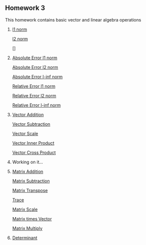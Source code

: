 ## Homework 3

This homework contains basic vector and linear algebra operations

1. [l1 norm](https://github.com/kaiudall/MATH4610/blob/master/SoftwareManual/vectorOps/norm1.md)

   [l2 norm](https://github.com/kaiudall/MATH4610/blob/master/SoftwareManual/vectorOps/norm2.md)
   
   []
   
2. [Absolute Error l1 norm](https://github.com/kaiudall/MATH4610/blob/master/SoftwareManual/vectorOps/abserrornorm1.md)

   [Absolute Error l2 norm](https://github.com/kaiudall/MATH4610/blob/master/SoftwareManual/vectorOps/abserrornorm2.md)
   
   [Absolute Error l-inf norm](https://github.com/kaiudall/MATH4610/blob/master/SoftwareManual/vectorOps/abserrornorminf.md)
   
   [Relative Error l1 norm](https://github.com/kaiudall/MATH4610/blob/master/SoftwareManual/vectorOps/relerrornorm1.md)
   
   [Relative Error l2 norm](https://github.com/kaiudall/MATH4610/blob/master/SoftwareManual/vectorOps/relerrornorm2.md)
   
   [Relative Error l-inf norm](https://github.com/kaiudall/MATH4610/blob/master/SoftwareManual/vectorOps/relerrornorminf.md)

3. [Vector Addition](https://github.com/kaiudall/MATH4610/blob/master/SoftwareManual/vectorOps/vectoraddition.md)

   [Vector Subtraction](https://github.com/kaiudall/MATH4610/blob/master/SoftwareManual/vectorOps/vectorsubtraction.md)
   
   [Vector Scale](https://github.com/kaiudall/MATH4610/blob/master/SoftwareManual/vectorOps/vectorscale.md)
   
   [Vector Inner Product](https://github.com/kaiudall/MATH4610/blob/master/SoftwareManual/vectorOps/vectorinnerproduct.md)
   
   [Vector Cross Product](https://github.com/kaiudall/MATH4610/blob/master/SoftwareManual/vectorOps/vectorcrossproduct.md)
   
4. Working on it...

5. [Matrix Addition](https://github.com/kaiudall/MATH4610/blob/master/SoftwareManual/vectorOps/matrixaddition.md)
   
   [Matrix Subtraction](https://github.com/kaiudall/MATH4610/blob/master/SoftwareManual/vectorOps/matrixsubtraction.md)
   
   [Matrix Transpose](https://github.com/kaiudall/MATH4610/blob/master/SoftwareManual/vectorOps/transpose.md)
   
   [Trace](https://github.com/kaiudall/MATH4610/blob/master/SoftwareManual/vectorOps/trace.md)
   
   [Matrix Scale](https://github.com/kaiudall/MATH4610/blob/master/SoftwareManual/vectorOps/matrixscale.md)
   
   [Matrix times Vector](https://github.com/kaiudall/MATH4610/blob/master/SoftwareManual/vectorOps/matrixtimesvector.md)
   
   [Matrix Multiply](https://github.com/kaiudall/MATH4610/blob/master/SoftwareManual/vectorOps/matrixmultiply.md)
   
6. [Determinant](https://github.com/kaiudall/MATH4610/edit/master/SoftwareManual/vectorOps/determinant.md)


